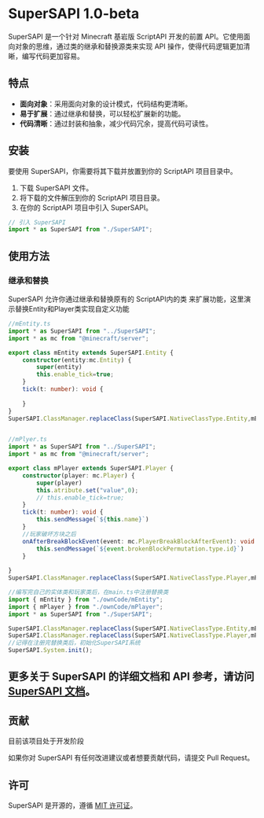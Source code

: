 # SuperSAPI 1.0-beta

SuperSAPI 是一个针对 Minecraft 基岩版 ScriptAPI 开发的前置 API。它使用面向对象的思维，通过类的继承和替换源类来实现 API 操作，使得代码逻辑更加清晰，编写代码更加容易。

## 特点

- **面向对象**：采用面向对象的设计模式，代码结构更清晰。
- **易于扩展**：通过继承和替换，可以轻松扩展新的功能。
- **代码清晰**：通过封装和抽象，减少代码冗余，提高代码可读性。

## 安装

要使用 SuperSAPI，你需要将其下载并放置到你的 ScriptAPI 项目目录中。

1. 下载 SuperSAPI 文件。
2. 将下载的文件解压到你的 ScriptAPI 项目目录。
3. 在你的 ScriptAPI 项目中引入 SuperSAPI。

```javascript
// 引入 SuperSAPI
import * as SuperSAPI from "./SuperSAPI";
```

## 使用方法

### 继承和替换

SuperSAPI 允许你通过继承和替换原有的 ScriptAPI内的类 来扩展功能，这里演示替换Entity和Player类实现自定义功能

```ts
//mEntity.ts
import * as SuperSAPI from "../SuperSAPI";
import * as mc from "@minecraft/server";

export class mEntity extends SuperSAPI.Entity {
    constructor(entity:mc.Entity) {
        super(entity)
        this.enable_tick=true;
    }
    tick(t: number): void {
  
    }
}
SuperSAPI.ClassManager.replaceClass(SuperSAPI.NativeClassType.Entity,mEntity)

```

```ts

//mPlyer.ts
import * as SuperSAPI from "../SuperSAPI";
import * as mc from "@minecraft/server";

export class mPlayer extends SuperSAPI.Player {
    constructor(player: mc.Player) {
        super(player)
        this.atribute.set("value",0);
        // this.enable_tick=true;
    }
    tick(t: number): void {
        this.sendMessage(`${this.name}`)
    }
    //玩家破坏方块之后
    onAfterBreakBlockEvent(event: mc.PlayerBreakBlockAfterEvent): void {
        this.sendMessage(`${event.brokenBlockPermutation.type.id}`)
    }
  
}
SuperSAPI.ClassManager.replaceClass(SuperSAPI.NativeClassType.Player,mPlayer)
```

```ts
//编写完自己的实体类和玩家类后，在main.ts中注册替换类
import { mEntity } from "./ownCode/mEntity";
import { mPlayer } from "./ownCode/mPlayer";
import * as SuperSAPI from "./SuperSAPI";

SuperSAPI.ClassManager.replaceClass(SuperSAPI.NativeClassType.Entity,mEntity)
SuperSAPI.ClassManager.replaceClass(SuperSAPI.NativeClassType.Player,mPlayer)
//记得在注册完替换类后，初始化SuperSAPI系统
SuperSAPI.System.init();

```

## 更多关于 SuperSAPI 的详细文档和 API 参考，请访问 [SuperSAPI 文档](#)。

## 贡献

目前该项目处于开发阶段

如果你对 SuperSAPI 有任何改进建议或者想要贡献代码，请提交 Pull Request。

## 许可

SuperSAPI 是开源的，遵循 [MIT 许可证](#)。
